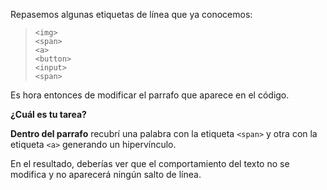Repasemos algunas etiquetas de línea que ya conocemos:

> `<img>`  
> `<span>`  
> `<a>`  
> `<button>`  
> `<input>`  
> `<span>`

Es hora entonces de modificar el parrafo que aparece en el código.

**¿Cuál es tu tarea?**

**Dentro del parrafo** recubrí una palabra con la etiqueta `<span>` y otra con la etiqueta `<a>` generando un hipervínculo.

En el resultado, deberías ver que el comportamiento del texto no se modifica y no aparecerá ningún salto de línea.